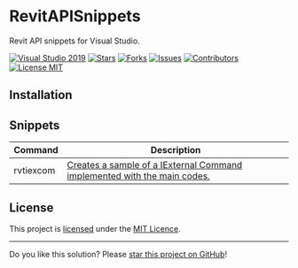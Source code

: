 # RevitAPISnippets

Revit API snippets for Visual Studio.

[![Visual Studio 2019](https://img.shields.io/badge/Visual%20Studio%202019-16.11.7+-blue)](../..)
[![Stars](https://img.shields.io/github/stars/mayconrfreitas/RevitAPISnippets)](../..)
[![Forks](https://img.shields.io/github/forks/mayconrfreitas/RevitAPISnippets)](../..)
[![Issues](https://img.shields.io/github/issues/mayconrfreitas/RevitAPISnippets)](../..)
[![Contributors](https://img.shields.io/github/contributors/mayconrfreitas/RevitAPISnippets)](../..)
[![License MIT](https://img.shields.io/badge/License-MIT-blue.svg)](LICENSE)


## Installation

## Snippets
Command             | Description
--------------------|-----------------------
rvtiexcom           | [Creates a sample of a IExternal Command implemented with the main codes.](./Snippets/RevitAPI2020/CreateIExternalCommand.snippet)



## License

This project is [licensed](LICENSE) under the [MIT Licence](https://en.wikipedia.org/wiki/MIT_License).

---

Do you like this solution? Please [star this project on GitHub](../../stargazers)!